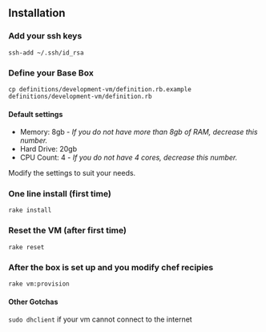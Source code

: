 ## Installation

### Add your ssh keys

  `ssh-add ~/.ssh/id_rsa`

### Define your Base Box

  `cp definitions/development-vm/definition.rb.example definitions/development-vm/definition.rb`

#### Default settings

  * Memory: 8gb - _If you do not have more than 8gb of RAM, decrease this number._
  * Hard Drive: 20gb
  * CPU Count: 4 - _If you do not have 4 cores, decrease this number._

   Modify the settings to suit your needs.

### One line install (first time)

  `rake install`

### Reset the VM (after first time)

  `rake reset`

### After the box is set up and you modify chef recipies

  `rake vm:provision`

#### Other Gotchas
   `sudo dhclient` if your vm cannot connect to the internet
